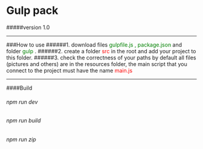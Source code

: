 # Gulp pack
#####version 1.0
***
###How to use
######1. download files <span style="color:green"> gulpfile.js </span> <span style="color:green">, package.json </span>  and folder <span style="color:green"> gulp </span>.
######2. create a folder <span style="color:red"> src </span> in the root and add your project to this folder.
######3. check the correctness of your paths by default all files (pictures and others) are in the resources folder, the main script that you connect to the project must have the name  <span style="color:red"> main.js </span>
***
####Build
###### npm run dev
###### npm run build
###### npm run zip
